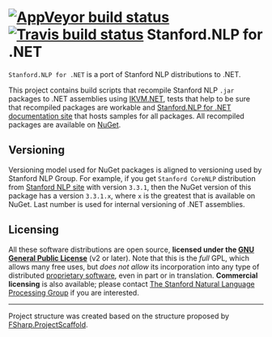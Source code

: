 [![AppVeyor build status](https://ci.appveyor.com/api/projects/status/ftkg1n73xcibqwmx)](https://ci.appveyor.com/project/sergey-tihon/stanford-nlp-net)
[![Travis build status](https://travis-ci.org/sergey-tihon/Stanford.NLP.NET.svg)](https://travis-ci.org/sergey-tihon/Stanford.NLP.NET)
Stanford.NLP for .NET
=====================

`Stanford.NLP for .NET` is a port of Stanford NLP distributions to .NET.

This project contains build scripts that recompile Stanford NLP `.jar` packages to .NET assemblies using [IKVM.NET](http://www.ikvm.net/), tests that help to be sure that recompiled packages are workable and [Stanford.NLP for .NET documentation site](http://sergey-tihon.github.io/Stanford.NLP.NET/) that hosts samples for all packages. All recompiled packages are available on [NuGet](https://www.nuget.org/packages?q=Stanford.NLP).


Versioning
----------

Versioning model used for NuGet packages is aligned to versioning used by Stanford NLP Group. 
For example, if you get `Stanford CoreNLP` distribution from [Stanford NLP site](http://www-nlp.stanford.edu/software/index.shtml) with version `3.3.1`, then the NuGet version of this package has a version `3.3.1.x`, where `x` is the greatest that is available on NuGet. Last number is used for internal versioning of .NET assemblies.

Licensing
----------
All these software distributions are open source, **licensed under the [GNU General Public License](http://www.gnu.org/licenses/gpl-2.0.html)** (v2 or later). Note that this is the *full* GPL, which allows many free uses, but *does not allow* its incorporation into any type of distributed [proprietary software](http://www.gnu.org/licenses/gpl-faq.html#GPLInProprietarySystem), even in part or in translation. **Commercial licensing** is also available; please contact [The Stanford Natural Language Processing Group](http://www-nlp.stanford.edu/) if you are interested. 

---

Project structure was created based on the structure proposed by [FSharp.ProjectScaffold](https://github.com/fsprojects/FSharp.ProjectScaffold).
